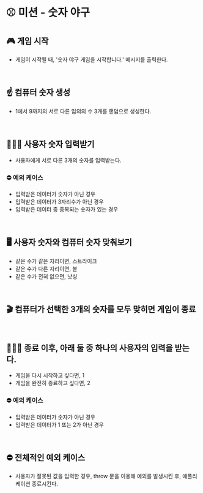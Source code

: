 # ⚾️ 미션 - 숫자 야구

## 🎮 게임 시작 
- 게임이 시작될 때, '숫자 야구 게임을 시작합니다.' 메시지를 출력한다.

<br/>

## ☝️ 컴퓨터 숫자 생성
- 1에서 9까지의 서로 다른 임의의 수 3개를 랜덤으로 생성한다.

<br/>

## 👩🏻‍💻 사용자 숫자 입력받기
- 사용자에게 서로 다른 3개의 숫자를 입력받는다.

### ⛔️ 예외 케이스
- 입력받은 데이터가 숫자가 아닌 경우
- 입력받은 데이터가 3자리수가 아닌 경우
- 입력받은 데이터 중 중복되는 숫자가 있는 경우

<br/>

## 🖥️ 사용자 숫자와 컴퓨터 숫자 맞춰보기
- 같은 수가 같은 자리이면, 스트라이크
- 같은 수가 다른 자리이면, 볼
- 같은 수가 전혀 없으면, 낫싱

<br/>

## 🎬 컴퓨터가 선택한 3개의 숫자를 모두 맞히면 게임이 종료

<br/>

## 👩🏻‍💻 종료 이후, 아래 둘 중 하나의 사용자의 입력을 받는다.
- 게임을 다시 시작하고 싶다면, 1
- 게임을 완전히 종료하고 싶다면, 2

### ⛔️ 예외 케이스
- 입력받은 데이터가 숫자가 아닌 경우
- 입력받은 데이터가 1 또는 2가 아닌 경우

<br/>

## ⛔️ 전체적인 예외 케이스
- 사용자가 잘못된 값을 입력한 경우, throw 문을 이용해 예외를 발생시킨 후, 애플리케이션 종료시킨다.
